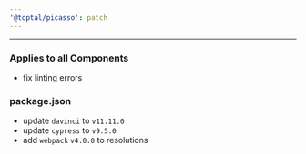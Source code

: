 ```yaml
---
'@toptal/picasso': patch
---
```


---

### Applies to all Components

- fix linting errors

### package.json

- update `davinci` to `v11.11.0`
- update `cypress` to `v9.5.0`
- add `webpack` `v4.0.0` to resolutions
